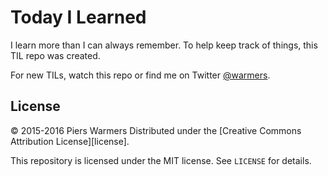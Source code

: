 # Today I Learned

I learn more than I can always remember. To help keep track of things, this TIL repo was created.

For new TILs, watch this repo or find me on Twitter [@warmers](http://twitter.com/warmers).

License
-------

&copy; 2015-2016 Piers Warmers
Distributed under the [Creative Commons Attribution License][license].

This repository is licensed under the MIT license. See `LICENSE` for
details.
